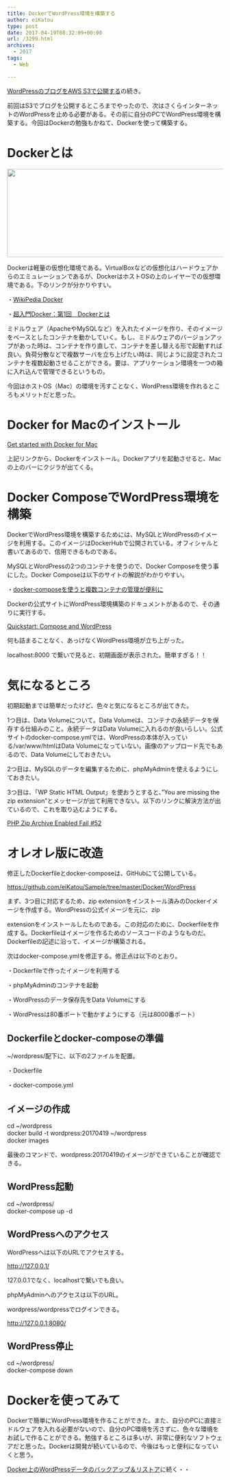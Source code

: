```yaml
---
title: DockerでWordPress環境を構築する
author: eiKatou
type: post
date: 2017-04-19T08:32:09+00:00
url: /3299.html
archives:
  - 2017
tags:
  - Web

---
```

[WordPressのブログをAWS S3で公開する][1]の続き。

前回はS3でブログを公開するところまでやったので、次はさくらインターネットのWordPressを止める必要がある。その前に自分のPCでWordPress環境を構築する。今回はDockerの勉強もかねて、Dockerを使って構築する。

# Dockerとは

<img src="/uploads/2017/04/docker_logo.png" alt="" width="600" height="206" class="alignnone size-full wp-image-3338" srcset="/uploads/2017/04/docker_logo.png 600w, /blog/uploads/2017/04/docker_logo-300x103.png 300w, /blog/uploads/2017/04/docker_logo-500x172.png 500w" sizes="(max-width: 600px) 100vw, 600px" />

Dockerは軽量の仮想化環境である。VirtualBoxなどの仮想化はハードウェアからのエミュレーションであるが、DockerはホストOSの上のレイヤーでの仮想環境である。下のリンクが分かりやすい。
  
・<a href="https://ja.wikipedia.org/wiki/Docker" target="_blank">WikiPedia Docker</a>
  
・<a href="http://www.atmarkit.co.jp/ait/articles/1701/30/news037.html" target="_blank">超入門Docker：第1回　Dockerとは</a>

ミドルウェア（ApacheやMySQLなど）を入れたイメージを作り、そのイメージをベースとしたコンテナを動かしていく。もし、ミドルウェアのバージョンアップがあった時は、コンテナを作り直して、コンテナを差し替える形で起動すれば良い。負荷分散などで複数サーバを立ち上げたい時は、同じように設定されたコンテナを複数起動させることができる。要は、アプリケーション環境を一つの箱に入れ込んで管理できるというもの。

今回はホストOS（Mac）の環境を汚すことなく、WordPress環境を作れるところもメリットだと思った。

<!--more-->

# Docker for Macのインストール

<a href="https://docs.docker.com/docker-for-mac/" target="_blank">Get started with Docker for Mac</a>
  
上記リンクから、Dockerをインストール。Dockerアプリを起動させると、Macの上のバーにクジラが出てくる。

# Docker ComposeでWordPress環境を構築

DockerでWordPress環境を構築するためには、MySQLとWordPressのイメージを利用する。このイメージはDockerHubで公開されている。オフィシャルと書いてあるので、信用できるものである。

MySQLとWordPressの2つのコンテナを使うので、Docker Composeを使う事にした。Docker Composeは以下のサイトの解説がわかりやすい。
  
・<a href="http://qiita.com/y_hokkey/items/d51e69c6ff4015e85fce" target="_blank">docker-composeを使うと複数コンテナの管理が便利に</a>

Dockerの公式サイトにWordPress環境構築のドキュメントがあるので、その通りに実行する。
  
<a href="https://docs.docker.com/compose/wordpress/" target="_blank">Quickstart: Compose and WordPress</a>

何も詰まることなく、あっけなくWordPress環境が立ち上がった。
  
localhost:8000 で繋いで見ると、初期画面が表示された。簡単すぎる！！

# 気になるところ

初期起動までは簡単だったけど、色々と気になるところが出てきた。

1つ目は、Data Volumeについて。Data Volumeは、コンテナの永続データを保存する仕組みのこと。永続データはData Volumeに入れるのが良いらしい。公式サイトのdocker-compose.ymlでは、WordPressの本体が入っている/var/www/htmlはData Volumeになっていない。画像のアップロード先でもあるので、Data Volumeにしておきたい。

2つ目は、MySQLのデータを編集するために、phpMyAdminを使えるようにしておきたい。

3つ目は、「WP Static HTML Output」を使おうとすると、&#8221;You are missing the zip extension”とメッセージが出て利用できない。以下のリンクに解決方法が出ているので、これを取り込むようにする。
  
<a href="https://github.com/docker-library/php/issues/52" target="_blank">PHP Zip Archive Enabled Fail #52</a>

# オレオレ版に改造

修正したDockerfileとdocker-composeは、GitHubにて公開している。
  
<a href="https://github.com/eiKatou/Sample/tree/master/Docker/WordPress" target="_blank">https://github.com/eiKatou/Sample/tree/master/Docker/WordPress</a>

まず、3つ目に対応するため、zip extensionをインストール済みのDockerイメージを作成する。WordPressの公式イメージを元に、zip
   
extensionをインストールしたものである。この対応のために、Dockerfileを作成する。Dockerfileはイメージを作るためのソースコードのようなものだ。Dockerfileの記述に沿って、イメージが構築される。

次はdocker-compose.ymlを修正する。修正点は以下のとおり。
  
・Dockerfileで作ったイメージを利用する
  
・phpMyAdminのコンテナを起動
  
・WordPressのデータ保存先をData Volumeにする
  
・WordPressは80番ポートで動かすようにする（元は8000番ポート） 

## Dockerfileとdocker-composeの準備

~/wordpress/配下に、以下の2ファイルを配置。
  
・Dockerfile
  
・docker-compose.yml

## イメージの作成

<div class="code_box">
  cd ~/wordpress<br /> docker build -t wordpress:20170419 ~/wordpress<br /> docker images
</div>

最後のコマンドで、wordpress:20170419のイメージができていることが確認できる。 

## WordPress起動

<div class="code_box">
  cd ~/wordpress/<br /> docker-compose up -d
</div>

## WordPressへのアクセス

WordPressへは以下のURLでアクセスする。
  
<a href="http://127.0.0.1/" target="_blank">http://127.0.0.1/</a>
  
127.0.0.1でなく、localhostで繋いでも良い。

phpMyAdminへのアクセスは以下のURL。
  
wordpress/wordpressでログインできる。
  
<a href="http://127.0.0.1:8080/" target="_blank">http://127.0.0.1:8080/</a> 

## WordPress停止

<div class="code_box">
  cd ~/wordpress/<br /> docker-compose down
</div>

# Dockerを使ってみて

Dockerで簡単にWordPress環境を作ることができた。また、自分のPCに直接ミドルウェアを入れる必要がないので、自分のPC環境を汚さずに、色々な環境をお試しで作ることができる。勉強するところは多いが、非常に便利なソフトウェアだと思った。Dockerは開発が続いているので、今後はもっと便利になっていくと思う。 

<a href="./3350.html" target="_blank">Docker上のWordPressデータのバックアップ＆リストア</a>に続く・・

 [1]: ./3247.html
